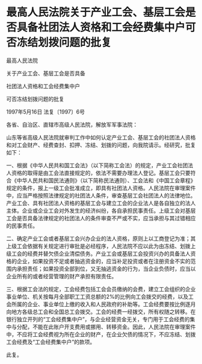 # 最高人民法院关于产业工会、基层工会是否具备社团法人资格和工会经费集中户可否冻结划拨问题的批复

<!-- INFO END -->

最高人民法院

关于产业工会、基层工会是否具备

社团法人资格和工会经费集中户

可否冻结划拨问题的批复

1997年5月16日 法复〔1997〕6号

各省、自治区、直辖市高级人民法院，解放军军事法院：

山东等省高级人民法院就审判工作中如何认定产业工会、基层工会的社团法人资格和对工会财产、经费查封、扣押、冻结、划拨的问题，向我院请示。经研究，批复如下：

一、根据《中华人民共和国工会法》（以下简称工会法）的规定，产业工会社团法人资格的取得是由工会法直接规定的，依法不需要办理法人登记。基层工会只要符合《中华人民共和国民法通则》（以下简称民法通则）、工会法和《中国工会章程》规定的条件，报上一级工会批准成立，即具有社团法人资格。人民法院在审理案件中，应当严格按照法律规定的社团法人条件，审查基层工会社团法人的法律地位。产业工会、具有社团法人资格的基层工会与建立工会的企业法人是各自独立的法人主体。企业或企业工会对外发生的经济纠纷，各自承担民事责任。上级工会对基层工会是否具备法律规定的社团法人的条件审查不严或不实，应当承担与其过错相应的民事责任。

二、确定产业工会或者基层工会兴办企业的法人资格，原则上以工商登记为准；其上级工会依据有关规定进行审批是必经程序，人民法院不应以此为由冻结、划拨上级工会的经费并替欠债企业清偿债务。产业工会或基层工会投资兴办的具备法人资格的企业，如果投资不足或者抽逃资金的，应当补足投资或者在注册资金不实的范围内承担责任；如果投资全部到位，又无抽逃资金的行为，当企业负债时，应当以企业所有的或者经营管理的财产承担有限责任。

三、根据工会法的规定，工会经费包括工会会员缴纳的会费，建立工会组织的企业事业单位、机关按每月全部职工工资总额的2%的比例向工会拨交的经费，以及工会所属的企业、事业单位上缴的收入和人民政府的补助等。工会经费要按比例逐月向地方各级总工会和全国总工会拨交。工会的经费一经拨交，所有权随之转移。在银行独立开列的“工会经费集中户”，与企业经营资金无关，专门用于工会经费的集中与分配，不能在此账户开支费用或挪用、转移资金。因此，人民法院在审理案件中，不应将工会经费视为所在企业的财产，在企业欠债的情况下，不应冻结、划拨工会经费及“工会经费集中户”的款项。

此复。
